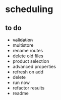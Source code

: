 # scheduling

## to do
- ~~validation~~
- multistore
- rename routes
- delete old files
- product selection
- advanced properties
- refresh on add
- delete
- run now
- refactor results
- readme
